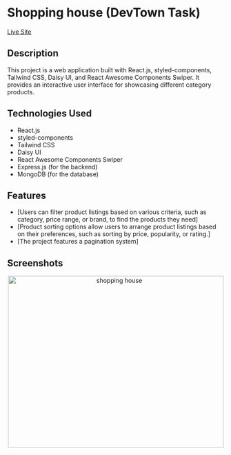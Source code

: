 # Shopping house (DevTown Task)

[Live Site](https://devtowntask.vercel.app/)

## Description

This project is a web application built with React.js, styled-components, Tailwind CSS, Daisy UI, and React Awesome Components Swiper. It provides an interactive user interface for showcasing different category products.

## Technologies Used

- React.js
- styled-components
- Tailwind CSS
- Daisy UI
- React Awesome Components Swiper
- Express.js (for the backend)
- MongoDB (for the database)

## Features

- [Users can filter product listings based on various criteria, such as category, price range, or brand, to find the products they need]
- [Product sorting options allow users to arrange product listings based on their preferences, such as sorting by price, popularity, or rating.]
- [The project features a pagination system]

## Screenshots

<p align="center">
  <img src="https://i.ibb.co/17PPnfp/Screen-Capture-033-Shopping-House-devtowntask-vercel-app.jpg" alt="shopping house" width="500" height="400">
</p>